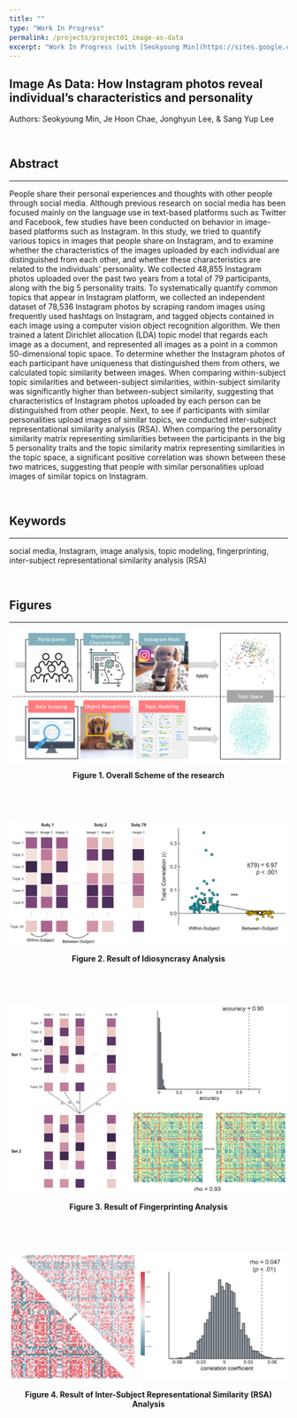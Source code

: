 ```yaml
---
title: ""
type: "Work In Progress"
permalink: /projects/project01_image-as-data
excerpt: "Work In Progress (with [Seokyoung Min](https://sites.google.com/view/seokyoungmin/home?authuser=0) & Sang Yup Lee)"
---
```


## Image As Data: How Instagram photos reveal individual’s characteristics and personality

Authors: Seokyoung Min, Je Hoon Chae, Jonghyun Lee, & Sang Yup Lee

&nbsp;

## Abstract
---
People share their personal experiences and thoughts with other people through social media. Although previous research on social media has been focused mainly on the language use in text-based platforms such as Twitter and Facebook, few studies have been conducted on behavior in image-based platforms such as Instagram. In this study, we tried to quantify various topics in images that people share on Instagram, and to examine whether the characteristics of the images uploaded by each individual are distinguished from each other, and whether these characteristics are related to the individuals' personality. We collected 48,855 Instagram photos uploaded over the past two years from a total of 79 participants, along with the big 5 personality traits. To systematically quantify common topics that appear in Instagram platform, we collected an independent dataset of 78,536 Instagram photos by scraping random images using frequently used hashtags on Instagram, and tagged objects contained in each image using a computer vision object recognition algorithm. We then trained a latent Dirichlet allocation (LDA) topic model that regards each image as a document, and represented all images as a point in a common 50-dimensional topic space. To determine whether the Instagram photos of each participant have uniqueness that distinguished them from others, we calculated topic similarity between images. When comparing within-subject topic similarities and between-subject similarities, within-subject similarity was significantly higher than between-subject similarity, suggesting that characteristics of Instagram photos uploaded by each person can be distinguished from other people. Next, to see if participants with similar personalities upload images of similar topics, we conducted inter-subject representational similarity analysis (RSA). When comparing the personality similarity matrix representing similarities between the participants in the big 5 personality traits and the topic similarity matrix representing similarities in the topic space, a significant positive correlation was shown between these two matrices, suggesting that people with similar personalities upload images of similar topics on Instagram.

&nbsp;

## Keywords
---
social media, Instagram, image analysis, topic modeling, fingerprinting, inter-subject representational similarity analysis (RSA)  

&nbsp;

## Figures
---
![figure_01](/images/project_01/figure_01.png#center)
<p style="text-align:center; font-weight:bold;">Figure 1. Overall Scheme of the research</p>
&nbsp;

&nbsp;

![figure_02](/images/project_01/figure_02.png#center)
<p style="text-align:center; font-weight:bold;">Figure 2. Result of Idiosyncrasy Analysis</p>
&nbsp;

&nbsp;

![figure_03](/images/project_01/figure_03.png#center)
<p style="text-align:center; font-weight:bold;">Figure 3. Result of Fingerprinting Analysis</p>
&nbsp;

&nbsp;

![figure_04](/images/project_01/figure_04.png#center)
<p style="text-align:center; font-weight:bold;">Figure 4. Result of Inter-Subject Representational Similarity (RSA) Analysis</p>
